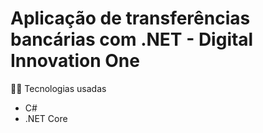 # Aplicação de transferências bancárias com .NET - Digital Innovation One #

👨‍💻 Tecnologias usadas
*  C#
* .NET Core

